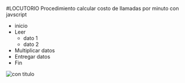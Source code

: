 #LOCUTORIO
Procedimiento calcular costo de llamadas por minuto con javscript
* inicio
* Leer 
    * dato 1
    * dato 2
* Multiplicar datos
* Entregar datos
* Fin

![con titulo](http://i67.tinypic.com/14b114z.jpg"diagrama")

